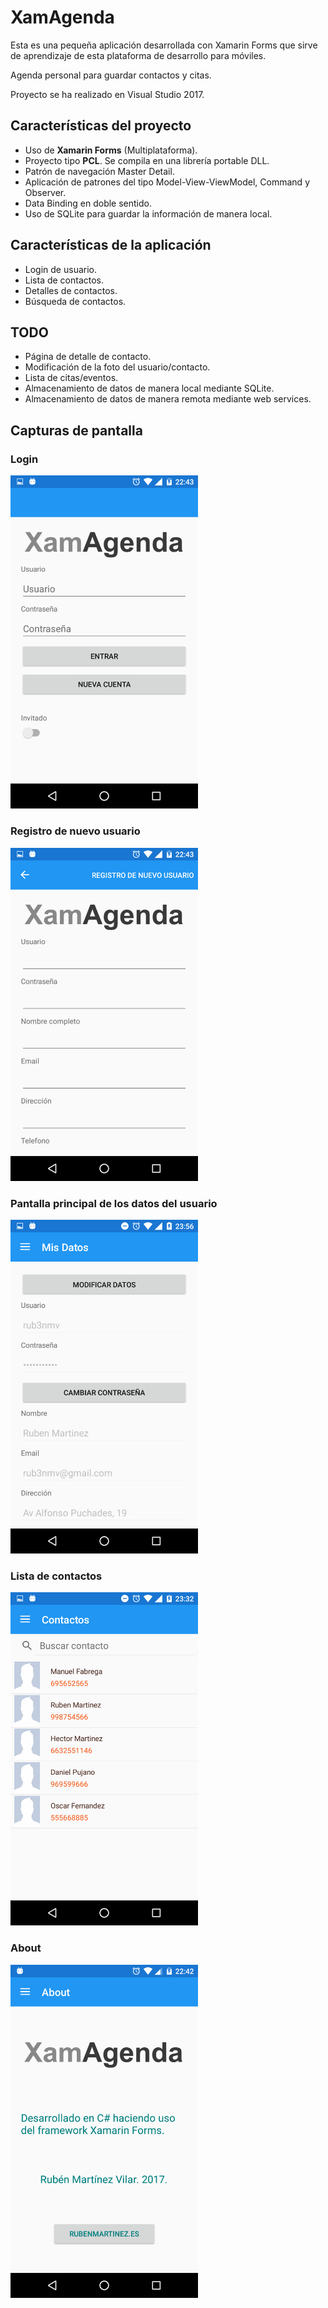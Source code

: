 # XamAgenda 
Esta es una pequeña aplicación desarrollada con Xamarin Forms que sirve de aprendizaje de esta plataforma de desarrollo para móviles. 

Agenda personal para guardar contactos y citas. 

Proyecto se ha realizado en Visual Studio 2017. 

## Características del proyecto 
- Uso de **Xamarin Forms** (Multiplataforma).
- Proyecto tipo **PCL**. Se compila en una librería portable DLL.
- Patrón de navegación Master Detail.
- Aplicación de patrones del tipo Model-View-ViewModel, Command y Observer.
- Data Binding en doble sentido.
- Uso de SQLite para guardar la información de manera local.

## Características de la aplicación 
- Login de usuario.
- Lista de contactos.
- Detalles de contactos.
- Búsqueda de contactos.


## TODO 
- Página de detalle de contacto.
- Modificación de la foto del usuario/contacto.
- Lista de citas/eventos.
- Almacenamiento de datos de manera local mediante SQLite.
- Almacenamiento de datos de manera remota mediante web services.

## Capturas de pantalla 

### Login 
<img src="screenshot_1.png" width="300"> 

### Registro de nuevo usuario 
<img src="screenshot_2.png" width="300"> 

### Pantalla principal de los datos del usuario 
<img src="screenshot_3.png" width="300"> 

### Lista de contactos 
<img src="screenshot_4.png" width="300"> 

### About 
<img src="screenshot_5.png" width="300"> 
